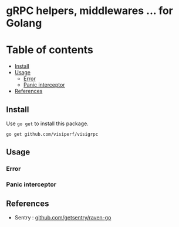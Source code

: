 # gRPC helpers, middlewares ... for Golang

Table of contents
=================

  * [Install](#install)
  * [Usage](#usage)
    * [Error](#error)
    * [Panic interceptor](#panic-interceptor)
  * [References](#references)

## Install

Use `go get` to install this package.

    go get github.com/visiperf/visigrpc


## Usage

### Error

### Panic interceptor

## References

* Sentry : [github.com/getsentry/raven-go](https://github.com/getsentry/raven-go)